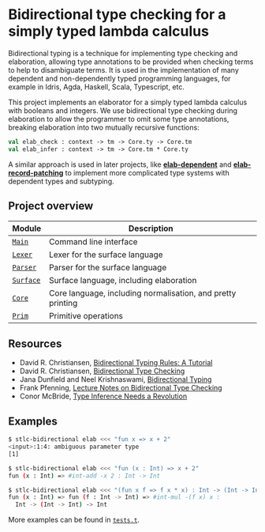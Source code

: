 # Bidirectional type checking for a simply typed lambda calculus

Bidirectional typing is a technique for implementing type checking and
elaboration, allowing type annotations to be provided when checking terms to
help to disambiguate terms. It is used in the implementation of many dependent
and non-dependently typed programming languages, for example in Idris, Agda,
Haskell, Scala, Typescript, etc.

This project implements an elaborator for a simply typed lambda calculus with
booleans and integers. We use bidirectional type checking during elaboration to
allow the programmer to omit some type annotations, breaking elaboration into
two mutually recursive functions:

<!-- $MDX skip -->
```ocaml
val elab_check : context -> tm -> Core.ty -> Core.tm
val elab_infer : context -> tm -> Core.tm * Core.ty
```

A similar approach is used in later projects, like [**elab-dependent**](../elab-dependent)
and [**elab-record-patching**](../elab-record-patching) to implement more
complicated type systems with dependent types and subtyping.

## Project overview

| Module        | Description                             |
| ------------- | --------------------------------------- |
| [`Main`]      | Command line interface                  |
| [`Lexer`]     | Lexer for the surface language          |
| [`Parser`]    | Parser for the surface language         |
| [`Surface`]   | Surface language, including elaboration |
| [`Core`]      | Core language, including normalisation, and pretty printing |
| [`Prim`]      | Primitive operations                    |

[`Main`]: ./Main.ml
[`Lexer`]: ./Lexer.ml
[`Parser`]: ./Parser.mly
[`Surface`]: ./Surface.ml
[`Core`]: ./Core.ml
[`Prim`]: ./Prim.ml

## Resources

- David R. Christiansen, [Bidirectional Typing Rules: A Tutorial](https://davidchristiansen.dk/tutorials/bidirectional.pdf)
- David R. Christiansen, [Bidirectional Type Checking](https://www.youtube.com/watch?v=utyBNDj7s2w)
- Jana Dunfield and Neel Krishnaswami, [Bidirectional Typing](https://dl.acm.org/doi/10.1145/3450952)
- Frank Pfenning, [Lecture Notes on Bidirectional Type Checking](https://www.cs.cmu.edu/~fp/courses/15312-f04/handouts/15-bidirectional.pdf)
- Conor McBride, [Type Inference Needs a Revolution](https://www.youtube.com/watch?v=ad4BVmPni7A)

## Examples

```sh
$ stlc-bidirectional elab <<< "fun x => x + 2"
<input>:1:4: ambiguous parameter type
[1]
```

```sh
$ stlc-bidirectional elab <<< "fun (x : Int) => x + 2"
fun (x : Int) => #int-add -x 2 : Int -> Int
```

```sh
$ stlc-bidirectional elab <<< "(fun x f => f x * x) : Int -> (Int -> Int) -> Int"
fun (x : Int) => fun (f : Int -> Int) => #int-mul -(f x) x :
  Int -> (Int -> Int) -> Int
```

More examples can be found in [`tests.t`](tests.t).
